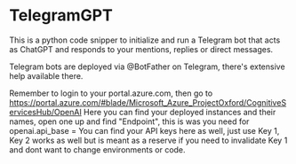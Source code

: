 ﻿# TelegramGPT

This is a python code snipper to initialize and run a Telegram bot that acts as ChatGPT and responds to your mentions, replies or direct messages.

Telegram bots are deployed via @BotFather on Telegram, there's extensive help available there.

Remember to login to your portal.azure.com, then go to https://portal.azure.com/#blade/Microsoft_Azure_ProjectOxford/CognitiveServicesHub/OpenAI
Here you can find your deployed instances and their names, open one up and find "Endpoint", this is was you need for  
openai.api_base = <your azure endpoint URL>
You can find your API keys here as well, just use Key 1, Key 2 works as well but is meant as a reserve if you need to invalidate Key 1 and dont want to change environments or code.
